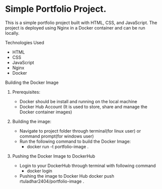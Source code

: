 # Simple Portfolio Project.
This is a simple portfolio project built with HTML, CSS, and JavaScript. The project is deployed using Nginx in a Docker container and can be run locally.

Technologies Used
 - HTML 
 - CSS
 - JavaScript
 - Nginx
 - Docker

Building the Docker Image
 1. Prerequisites:
    - Docker should be install and running on the local machine 
    - Docker Hub Account (It is used to store, share and manage the Docker container images)

 2. Building the image:
    - Navigate to project folder through terminal(for linux user) or command prompt(for windows user)
    - Run the following command to build the Docker Image:
      -  docker run -t portfolio-image .

 3. Pushing the Docker Image to DockerHub
    - Login to your DockerHub through terminal with following command
        - docker login
    - Pushing the image to Docker Hub
        docker push rtuladhar2404/portfolio-image .
